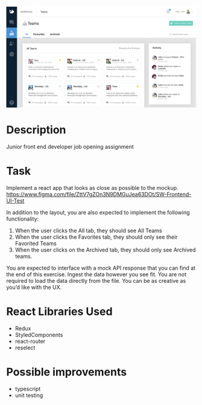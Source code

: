![page screenshot](/app_preview.png)
# Description
Junior front end developer job opening assignment

# Task
Implement a react app that looks as close as possible to the mockup.
https://www.figma.com/file/ZttV7gZOn3N9DMGuJea63DOt/SW-Frontend-UI-Test

In addition to the layout, you are also expected to implement the following functionality:

1. When the user clicks the All tab, they should see All Teams
2.  When the user clicks the Favorites tab, they should only see their Favorited Teams
3.  When the user clicks on the Archived tab, they should only see Archived teams.

You are expected to interface with a mock API response that you can find at the end of this exercise. Ingest the data however you see fit. You are not required to load the data directly from the file. You can be as creative as you’d like with the UX.

# React Libraries Used
- Redux
- StyledComponents
- react-router
- reselect

# Possible improvements
- typescript
- unit testing
